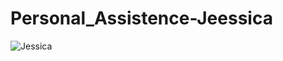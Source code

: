 # Personal_Assistence-Jeessica
![Jessica](https://user-images.githubusercontent.com/62838398/136791263-c1f9846a-01d5-4c05-8c19-5c3967db1653.gif)
